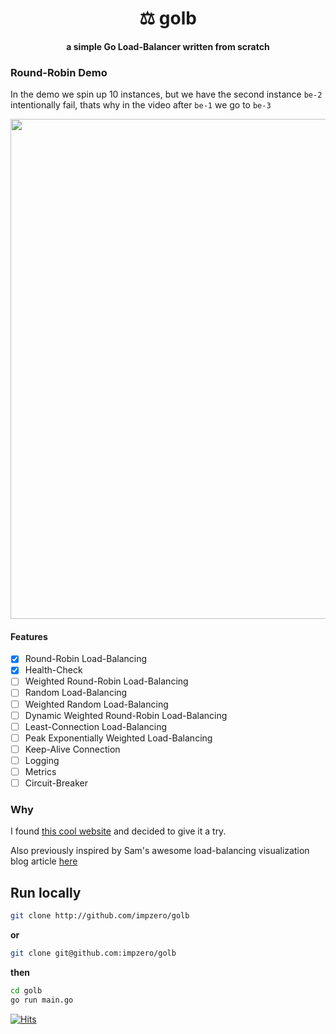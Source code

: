 <h1 align="center">⚖️ golb</h1>

<h4 align="center">
a simple Go Load-Balancer written from scratch
</h4>

### Round-Robin Demo
In the demo we spin up 10 instances, but we have the second instance `be-2` intentionally fail, thats why in the video after `be-1` we go to `be-3`

<p align="center">
<img width="800" src="https://github.com/impzero/golb/assets/35530157/3ecfd141-7ec8-4ae2-bffc-ab305503880b"/>
</p>

#### Features

- [x] Round-Robin Load-Balancing
- [x] Health-Check
- [ ] Weighted Round-Robin Load-Balancing
- [ ] Random Load-Balancing
- [ ] Weighted Random Load-Balancing
- [ ] Dynamic Weighted Round-Robin Load-Balancing
- [ ] Least-Connection Load-Balancing
- [ ] Peak Exponentially Weighted Load-Balancing
- [ ] Keep-Alive Connection
- [ ] Logging
- [ ] Metrics
- [ ] Circuit-Breaker

### Why

I found [this cool website](https://codingchallenges.fyi/challenges/challenge-load-balancer/) and decided to give it a try.

Also previously inspired by Sam's awesome load-balancing visualization blog article [here](https://samwho.dev/load-balancing/)

## Run locally

```bash
git clone http://github.com/impzero/golb
```

**or**

```bash
git clone git@github.com:impzero/golb
```

**then**

```bash
cd golb
go run main.go
```

[![Hits](https://hits.sh/github.com/impzero.svg?style=plastic&label=%F0%9F%AA%90&color=555)](https://hits.sh/github.com/impzero/)
